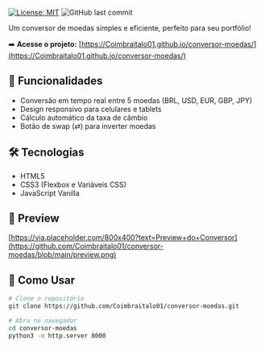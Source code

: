 [![License: MIT](https://img.shields.io/badge/License-MIT-blue.svg)](https://opensource.org/licenses/MIT)
![GitHub last commit](https://img.shields.io/github/last-commit/[SEU-USUARIO]/conversor-moedas)

Um conversor de moedas simples e eficiente, perfeito para seu portfólio!

➡️ **Acesse o projeto:** [https://Coimbraitalo01.github.io/conversor-moedas/](https://Coimbraitalo01.github.io/conversor-moedas/)

## 🚀 Funcionalidades
- Conversão em tempo real entre 5 moedas (BRL, USD, EUR, GBP, JPY)
- Design responsivo para celulares e tablets
- Cálculo automático da taxa de câmbio
- Botão de swap (⇄) para inverter moedas

## 🛠️ Tecnologias
- HTML5
- CSS3 (Flexbox e Variáveis CSS)
- JavaScript Vanilla

## 📸 Preview
[https://via.placeholder.com/800x400?text=Preview+do+Conversor](https://github.com/Coimbraitalo01/conversor-moedas/blob/main/preview.png)

## 🔧 Como Usar
```bash
# Clone o repositório
git clone https://github.com/Coimbraitalo01/conversor-moedas.git

# Abra no navegador
cd conversor-moedas
python3 -m http.server 8000
